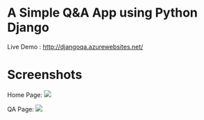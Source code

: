 # A Simple Q&A App using Python Django

Live Demo : http://djangoqa.azurewebsites.net/

# Screenshots

Home Page:
<img src="http://s4.postimg.org/7stjbku8d/image.png" />

QA Page:
<img src="http://s4.postimg.org/jj7gsyn0t/image.png" />
